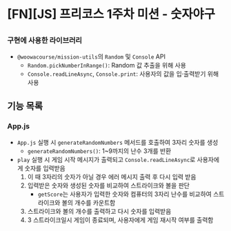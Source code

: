 

# [FN][JS] 프리코스 1주차 미션 - 숫자야구
##
### 구현에 사용한 라이브러리
- `@woowacourse/mission-utils`의 `Random` 및 `Console` API
  - `Random.pickNumberInRange()`: Random 값 추출을 위해 사용
  - `Console.readLineAsync`, `Console.print`: 사용자의 값을 입·출력받기 위해 사용
##
## 기능 목록
### App.js
- `App.js` 실행 시 `generateRandomNumbers` 메서드를 호출하여 3자리 숫자를 생성
  - `generateRandomNumbers()`: 1~9까지의 난수 3개를 반환
- `play` 실행 시 게임 시작 메시지가 출력되고 `Console.readLineAsync`로 사용자에게 숫자를 입력받음
  1. 이 때 3자리의 숫자가 아닐 경우 에러 메시지 출력 후 다시 입력 받음
  2. 입력받은 숫자와 생성된 숫자를 비교하여 스트라이크와 볼을 판단
     - `getScore`는 사용자가 입력한 숫자와 컴퓨터의 3자리 난수를 비교하여 스트라이크와 볼의 개수를 카운트함
  3. 스트라이크와 볼의 개수를 출력하고 다시 숫자를 입력받음
  4. 3 스트라이크일시 게임이 종료되며, 사용자에게 게임 재시작 여부를 출력함
